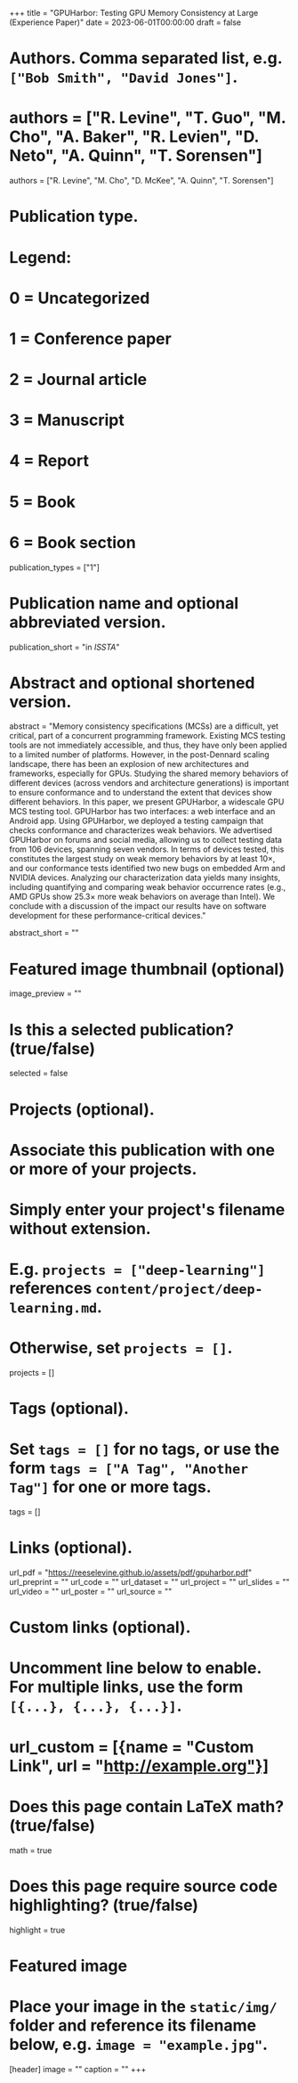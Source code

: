 +++
title = "GPUHarbor: Testing GPU Memory Consistency at Large (Experience Paper)"
date = 2023-06-01T00:00:00
draft = false

# Authors. Comma separated list, e.g. `["Bob Smith", "David Jones"]`.
# authors = ["R. Levine", "T. Guo", "M. Cho", "A. Baker", "R. Levien", "D. Neto", "A. Quinn", "T. Sorensen"]
authors = ["R. Levine", "M. Cho", "D. McKee", "A. Quinn", "T. Sorensen"]

# Publication type.
# Legend:
# 0 = Uncategorized
# 1 = Conference paper
# 2 = Journal article
# 3 = Manuscript
# 4 = Report
# 5 = Book
# 6 = Book section
publication_types = ["1"]

# Publication name and optional abbreviated version.
publication_short = "in *ISSTA*"

# Abstract and optional shortened version.

abstract = "Memory consistency specifications (MCSs) are a difficult, yet critical, part of a concurrent programming framework. Existing MCS testing tools are not immediately accessible, and thus, they have only been applied to a limited number of platforms. However, in the post-Dennard scaling landscape, there has been an explosion of new architectures and frameworks, especially for GPUs. Studying the shared memory behaviors of different devices (across vendors and architecture generations) is important to ensure conformance and to understand the extent that devices show different behaviors.  In this paper, we present GPUHarbor, a widescale GPU MCS testing tool. GPUHarbor has two interfaces: a web interface and an Android app. Using GPUHarbor, we deployed a testing campaign that checks conformance and characterizes weak behaviors. We advertised GPUHarbor on forums and social media, allowing us to collect testing data from 106 devices, spanning seven vendors.  In terms of devices tested, this constitutes the largest study on weak memory behaviors by at least 10×, and our conformance tests identified two new bugs on embedded Arm and NVIDIA devices. Analyzing our characterization data yields many insights, including quantifying and comparing weak behavior occurrence rates (e.g., AMD GPUs show 25.3× more weak behaviors on average than Intel). We conclude with a discussion of the impact our results have on software development for these performance-critical devices."

abstract_short = ""

# Featured image thumbnail (optional)
image_preview = ""

# Is this a selected publication? (true/false)
selected = false

# Projects (optional).
#   Associate this publication with one or more of your projects.
#   Simply enter your project's filename without extension.
#   E.g. `projects = ["deep-learning"]` references `content/project/deep-learning.md`.
#   Otherwise, set `projects = []`.
projects = []

# Tags (optional).
#   Set `tags = []` for no tags, or use the form `tags = ["A Tag", "Another Tag"]` for one or more tags.
tags = []

# Links (optional).
url_pdf = "https://reeselevine.github.io/assets/pdf/gpuharbor.pdf"
url_preprint = ""
url_code = ""
url_dataset = ""
url_project = ""
url_slides = ""
url_video = ""
url_poster = ""
url_source = ""

# Custom links (optional).
#   Uncomment line below to enable. For multiple links, use the form `[{...}, {...}, {...}]`.
# url_custom = [{name = "Custom Link", url = "http://example.org"}]

# Does this page contain LaTeX math? (true/false)
math = true

# Does this page require source code highlighting? (true/false)
highlight = true

# Featured image
# Place your image in the `static/img/` folder and reference its filename below, e.g. `image = "example.jpg"`.
[header]
image = ""
caption = ""
+++
